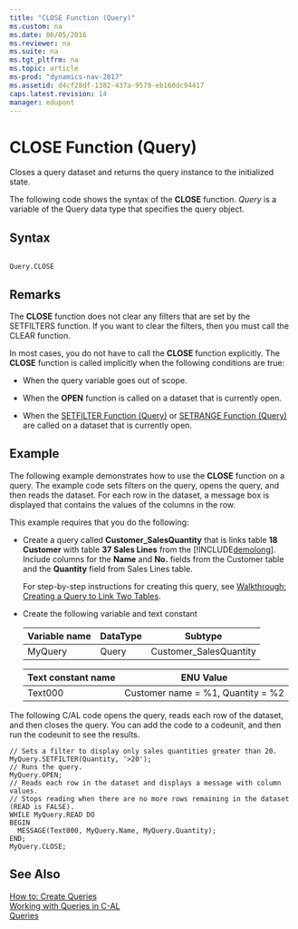 ```yaml
---
title: "CLOSE Function (Query)"
ms.custom: na
ms.date: 06/05/2016
ms.reviewer: na
ms.suite: na
ms.tgt_pltfrm: na
ms.topic: article
ms-prod: "dynamics-nav-2017"
ms.assetid: d4cf28df-1382-437a-9579-eb160dc94417
caps.latest.revision: 14
manager: edupont
---
```

# CLOSE Function (Query)
Closes a query dataset and returns the query instance to the initialized state.  
  
 The following code shows the syntax of the **CLOSE** function.  *Query* is a variable of the Query data type that specifies the query object.  
  
## Syntax  
  
```  
  
Query.CLOSE  
```  
  
## Remarks  
 The **CLOSE** function does not clear any filters that are set by the SETFILTERS function. If you want to clear the filters, then you must call the CLEAR function.  
  
 In most cases, you do not have to call the **CLOSE** function explicitly. The **CLOSE** function is called implicitly when the following conditions are true:  
  
-   When the query variable goes out of scope.  
  
-   When the **OPEN** function is called on a dataset that is currently open.  
  
-   When the [SETFILTER Function \(Query\)](SETFILTER-Function--Query-.md) or [SETRANGE Function \(Query\)](SETRANGE-Function--Query-.md) are called on a dataset that is currently open.  
  
## Example  
 The following example demonstrates how to use the **CLOSE** function on a query. The example code sets filters on the query, opens the query, and then reads the dataset. For each row in the dataset, a message box is displayed that contains the values of the columns in the row.  
  
 This example requires that you do the following:  
  
-   Create a query called **Customer\_SalesQuantity** that is links table **18 Customer** with table  **37 Sales Lines** from the [!INCLUDE[demolong](includes/demolong_md.md)]. Include columns for the **Name** and **No.** fields from the Customer table and the **Quantity** field from Sales Lines table.  
  
     For step\-by\-step instructions for creating this query, see [Walkthrough: Creating a Query to Link Two Tables](Walkthrough:%20Creating%20a%20Query%20to%20Link%20Two%20Tables.md).  
  
-   Create the following variable and text constant  
  
    |Variable name|DataType|Subtype|  
    |-------------------|--------------|-------------|  
    |MyQuery|Query|Customer\_SalesQuantity|  
  
    |Text constant name|ENU Value|  
    |------------------------|---------------|  
    |Text000|Customer name \= %1, Quantity \= %2|  
  
 The following C/AL code opens the query, reads each row of the dataset, and then closes the query. You can add the code to a codeunit, and then run the codeunit to see the results.  
  
```  
// Sets a filter to display only sales quantities greater than 20.  
MyQuery.SETFILTER(Quantity, '>20');   
// Runs the query.  
MyQuery.OPEN;  
// Reads each row in the dataset and displays a message with column values.   
// Stops reading when there are no more rows remaining in the dataset (READ is FALSE).  
WHILE MyQuery.READ DO  
BEGIN  
  MESSAGE(Text000, MyQuery.Name, MyQuery.Quantity);   
END;  
MyQuery.CLOSE;  
```  
  
## See Also  
 [How to: Create Queries](How%20to:%20Create%20Queries.md)   
 [Working with Queries in C\-AL](Working-with-Queries-in-C-AL.md)   
 [Queries](Queries.md)